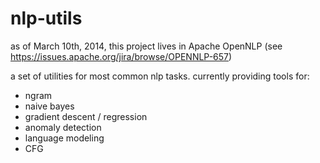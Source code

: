 nlp-utils
=========

as of March 10th, 2014, this project lives in Apache OpenNLP (see https://issues.apache.org/jira/browse/OPENNLP-657)

a set of utilities for most common nlp tasks.
currently providing tools for:
* ngram
* naive bayes
* gradient descent / regression
* anomaly detection
* language modeling
* CFG
